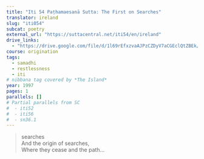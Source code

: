```yaml
---
title: "Iti 54 Paṭhamaesanā Sutta: The First on Searches"
translator: ireland
slug: "iti054"
subcat: poetry
external_url: "https://suttacentral.net/iti54/en/ireland"
drive_links:
  - "https://drive.google.com/file/d/1l69rEfxzvaAJPzCZDyV7aCGEclQtZBEk/view?usp=drivesdk"
course: origination
tags:
  - samadhi
  - restlessness
  - iti
# nibbana tag covered by *The Island*
year: 1997
pages: 1
parallels: []
# Partial parallels from SC
#  - iti52
#  - iti56
#  - sn36.1
---
```


> searches  
And the origin of searches,  
Where they cease and the path...

<!---->
